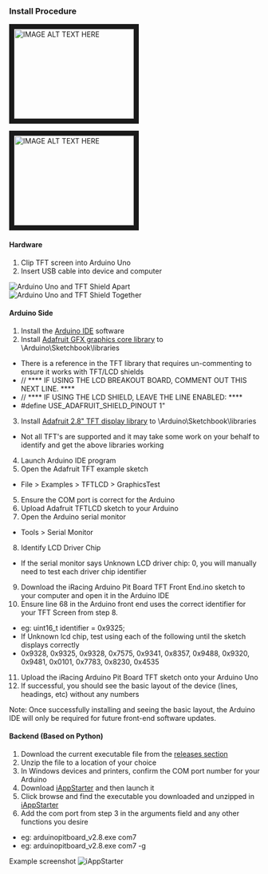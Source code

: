 ### Install Procedure

<a href="http://www.youtube.com/watch?feature=player_embedded&v=_KcanO0e72s
" target="_blank"><img src="http://img.youtube.com/vi/_KcanO0e72s/hqdefault.jpg" 
alt="IMAGE ALT TEXT HERE" width="240" height="180" border="10" /></a>

<a href="http://www.youtube.com/watch?feature=player_embedded&v=R-eyylf9FOw
" target="_blank"><img src="http://img.youtube.com/vi/R-eyylf9FOw/hqdefault.jpg" 
alt="IMAGE ALT TEXT HERE" width="240" height="180" border="10" /></a>


#### Hardware
1. Clip TFT screen into Arduino Uno
2. Insert USB cable into device and computer
 
![Arduino Uno and TFT Shield Apart](http://i.imgur.com/gJoKIZf.jpg)
![Arduino Uno and TFT Shield Together](http://i.imgur.com/XTel5Fp.jpg)

#### Arduino Side
1. Install the [Arduino IDE](https://www.arduino.cc) software
2. Install [Adafruit GFX graphics core library](https://github.com/adafruit/Adafruit-GFX-Library) to \Arduino\Sketchbook\libraries
  * There is a reference in the TFT library that requires un-commenting to ensure it works with TFT/LCD shields
  * // **** IF USING THE LCD BREAKOUT BOARD, COMMENT OUT THIS NEXT LINE. ****
  * // **** IF USING THE LCD SHIELD, LEAVE THE LINE ENABLED:             ****
  * #define USE_ADAFRUIT_SHIELD_PINOUT 1"
3. Install [Adafruit 2.8" TFT display library](https://github.com/adafruit/TFTLCD-Library) to \Arduino\Sketchbook\libraries
  * Not all TFT's are supported and it may take some work on your behalf to identify and get the above libraries working
4. Launch Arduino IDE program
5. Open the Adafruit TFT example sketch
  * File > Examples > TFTLCD > GraphicsTest
5. Ensure the COM port is correct for the Arduino
6. Upload Adafruit TFTLCD sketch to your Arduino
7. Open the Arduino serial monitor
  * Tools > Serial Monitor
8. Identify LCD Driver Chip
  * If the serial monitor says Unknown LCD driver chip: 0, you will manually need to test each driver chip identifier
9. Download the iRacing Arduino Pit Board TFT Front End.ino sketch to your computer and open it in the Arduino IDE
10. Ensure line 68 in the Arduino front end uses the correct identifier for your TFT Screen from step 8.  
  * eg: uint16_t identifier = 0x9325;
  * If Unknown lcd chip, test using each of the following until the sketch displays correctly
  * 0x9328, 0x9325, 0x9328, 0x7575, 0x9341, 0x8357, 0x9488, 0x9320, 0x9481, 0x0101, 0x7783, 0x8230, 0x4535
11. Upload the iRacing Arduino Pit Board TFT sketch onto your Arduino Uno
12. If successful, you should see the basic layout of the device (lines, headings, etc) without any numbers

Note: Once successfully installing and seeing the basic layout, the Arduino IDE will only be required for future front-end software updates.

#### Backend (Based on Python)
1. Download the current executable file from the [releases section](https://github.com/Grimzentide/iRacing-Arduino-Pit-Board/releases)
2. Unzip the file to a location of your choice
3. In Windows devices and printers, confirm the COM port number for your Arduino
4. Download [iAppStarter](http://www.fulhack.org/iappstarter/) and then launch it
5. Click browse and find the executable you downloaded and unzipped in [iAppStarter](http://www.fulhack.org/iappstarter/)
6. Add the com port from step 3 in the arguments field and any other functions you desire
  * eg: arduinopitboard_v2.8.exe com7
  * eg: arduinopitboard_v2.8.exe com7 -g

Example screenshot
![iAppStarter](http://i.imgur.com/C6O29zl.png)
